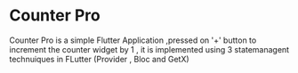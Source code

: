# Counter Pro
Counter Pro is a simple Flutter Application ,pressed on '+' button to increment the counter widget by 1 ,
it is implemented using 3 statemanagent technuiques in FLutter  (Provider , Bloc  and GetX) 
